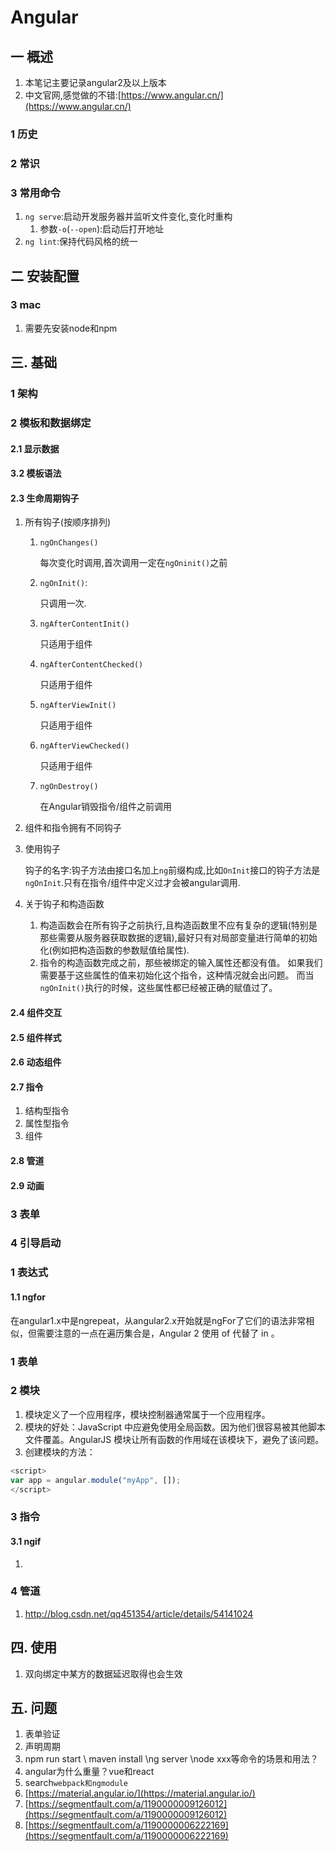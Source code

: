 # Angular
## 一 概述
1. 本笔记主要记录angular2及以上版本
2. 中文官网,感觉做的不错:[https://www.angular.cn/](https://www.angular.cn/)
### 1 历史
### 2 常识
### 3 常用命令
1. `ng serve`:启动开发服务器并监听文件变化,变化时重构
    1. 参数`-o`(`--open`):启动后打开地址
2. `ng lint`:保持代码风格的统一
## 二 安装配置
### 3 mac
1. 需要先安装node和npm
## 三. 基础
### 1 架构
### 2 模板和数据绑定
#### 2.1 显示数据
#### 3.2 模板语法
#### 2.3 生命周期钩子
1. 所有钩子(按顺序排列)
    1. `ngOnChanges()`

        每次变化时调用,首次调用一定在`ngOninit()`之前
    2. `ngOnInit()`:
    
        只调用一次.
    3. `ngAfterContentInit()`

        只适用于组件
    4. `ngAfterContentChecked()`

        只适用于组件
    5. `ngAfterViewInit()`

        只适用于组件
    6. `ngAfterViewChecked()`

        只适用于组件
    7. `ngOnDestroy()`

        在Angular销毁指令/组件之前调用
2. 组件和指令拥有不同钩子
3. 使用钩子

    钩子的名字:钩子方法由接口名加上`ng`前缀构成,比如`OnInit`接口的钩子方法是`ngOnInit`.只有在指令/组件中定义过才会被angular调用.
4. 关于钩子和构造函数
    1. 构造函数会在所有钩子之前执行,且构造函数里不应有复杂的逻辑(特别是那些需要从服务器获取数据的逻辑),最好只有对局部变量进行简单的初始化(例如把构造函数的参数赋值给属性).
    2. 指令的构造函数完成之前，那些被绑定的输入属性还都没有值。 如果我们需要基于这些属性的值来初始化这个指令，这种情况就会出问题。 而当`ngOnInit()`执行的时候，这些属性都已经被正确的赋值过了。
#### 2.4 组件交互
#### 2.5 组件样式
#### 2.6 动态组件
#### 2.7 指令
1. 结构型指令
2. 属性型指令
3. 组件
#### 2.8 管道
#### 2.9 动画
### 3 表单
### 4 引导启动


### 1 表达式
#### 1.1 ngfor
在angular1.x中是ngrepeat，从angular2.x开始就是ngFor了它们的语法非常相似，但需要注意的一点在遍历集合是，Angular 2 使用 of 代替了 in 。
### 1 表单
### 2 模块
1. 模块定义了一个应用程序，模块控制器通常属于一个应用程序。
2. 模块的好处：JavaScript 中应避免使用全局函数。因为他们很容易被其他脚本文件覆盖。AngularJS 模块让所有函数的作用域在该模块下，避免了该问题。
2. 创建模块的方法：
```javascript
<script>
var app = angular.module("myApp", []); 
</script>
```
### 3 指令
#### 3.1 ngif
1. 
### 4 管道
1. http://blog.csdn.net/qq451354/article/details/54141024
## 四. 使用
1. 双向绑定中某方的数据延迟取得也会生效
## 五. 问题
1. 表单验证
2. 声明周期
3. npm run start \ maven install \ng server \node xxx等命令的场景和用法？
4. angular为什么重量？vue和react
5. search`webpack和ngmodule`
6. [https://material.angular.io/](https://material.angular.io/)
7. [https://segmentfault.com/a/1190000009126012](https://segmentfault.com/a/1190000009126012)
8. [https://segmentfault.com/a/1190000006222169](https://segmentfault.com/a/1190000006222169)